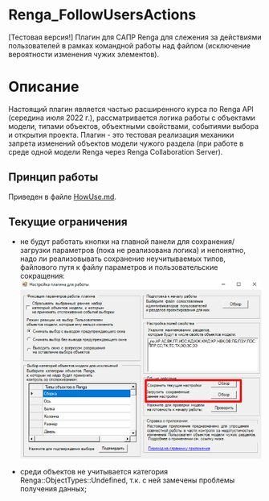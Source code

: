 # Renga_FollowUsersActions
[Тестовая версия!] Плагин для САПР Renga для слежения за действиями пользователей в рамках командной работы над файлом (исключение вероятности изменения чужих элементов).

# Описание
Настоящий плагин является частью расширенного курса по Renga API (середина июля 2022 г.), рассматривается логика работы с объектами модели, типами объектов, объектными свойствами, событиями выбора и открытия проекта. Плагин - это тестовая реализация механики запрета изменений объектов модели чужого раздела (при работе в среде одной модели Renga через Renga Collaboration Server).

## Принцип работы
Приведен в файле [HowUse.md](HowUse.md).

## Текущие ограничения
- не будут работать кнопки на главной панели для сохранения/загрузки параметров (пока не реализована логика) и непонятно, надо ли реализовывать сохранение неучитываемых типов, файлового путя к файлу параметров и пользовательские сокращения:
![Не работающие кнопки](docs/image_main_1.png)

- среди объектов не учитывается категория Renga::ObjectTypes::Undefined, т.к. с ней замечены проблемы получения данных;
